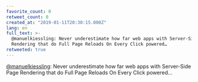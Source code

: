```yaml
---
favorite_count: 0
retweet_count: 0
created_at: "2019-01-11T20:30:15.000Z"
lang: en
full_text: >-
  @manuelkiessling: Never underestimate how far web apps with Server-Side Page
  Rendering that do Full Page Reloads On Every Click powered…
retweeted: true
---
```


[@manuelkiessling](https://twitter.com/manuelkiessling): Never underestimate how
far web apps with Server-Side Page Rendering that do Full Page Reloads On Every
Click powered…
